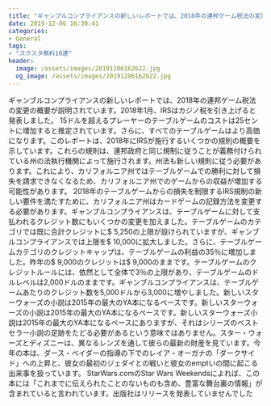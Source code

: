 ```yaml
---
title: "ギャンブルコンプライアンスの新しいレポートでは、2018年の連邦ゲーム税法の変更の概要が説明されています。"
date: 2019-12-06 16:30:41
categories:
- General
tags:
- "スクスタ無料10連"
header:
  image: /assets/images/20191206162622.jpg
  og_image: /assets/images/20191206162622.jpg
---
```


ギャンブルコンプライアンスの新しいレポートでは、2018年の連邦ゲーム税法の変更の概要が説明されています。2018年1月、IRSはカジノ税を引き上げると発表しました。 15ドルを超えるプレーヤーのテーブルゲームのコストは25セントに増加すると推定されています。さらに、すべてのテーブルゲームはより高価になります。このレポートは、2018年にIRSが施行するいくつかの規則の概要を示しています。これらの規則は、連邦政府と同じ規制に従うことが義務付けられている州の法執行機関によって施行されます。州法も新しい規則に従う必要があります。これにより、カリフォルニア州ではテーブルゲームでの勝利に対して損失を請求できなくなるため、カリフォルニア州でのゲームからの収益が増加する可能性があります。 2018年のテーブルゲームからの損失を制限するIRS規制の新しい要件を満たすために、カリフォルニア州はカードゲームの記録方法を変更する必要があります。ギャンブルコンプライアンスは、テーブルゲームに対して支払われるクレジット数にもいくつかの変更を加えました。テーブルゲームのカテゴリでは既に合計クレジットに$ 5,250の上限が設けられていますが、ギャンブルコンプライアンスでは上限を$ 10,000に拡大しました。さらに、テーブルゲームカテゴリのクレジットキャップは、テーブルゲームの利益の35％に増加しました。昨年の$ 9,000のクレジットは$ 9,000のままです。テーブルゲームのクレジットルールには、依然として全体で3％の上限があり、テーブルゲームのドルレベルは2,000ドルのままです。ギャンブルコンプライアンスは、テーブルゲームあたりのクレジット数を5,000ドルから3,000に増やしました。新しいスターウォーズの小説は2015年の最大のYA本になるペースです。新しいスターウォーズの小説は2015年の最大のYA本になるペースです。新しいスターウォーズ小説は2015年の最大のYA本になるペースにありますが、それはシリーズのベストセラー小説の足跡をたどる必要があるという意味ではありません。スター・ウォーズとディズニーは、異なるレンズを通して彼らの最新の財産を見ています。今年の本は、ダース・ベイダーの指導の下でのレイア・オーガナの「ダークサイド」への上昇と、彼女の最初のジェダイとの戦いと彼女のemptいの間に起こる出来事を扱っています。 StarWars.comのStar Wars Weekendsによれば、この本には「これまでに伝えられたことのないものも含め、豊富な舞台裏の情報」が含まれていると言われています。出版社はリリースを発表していませんでした

